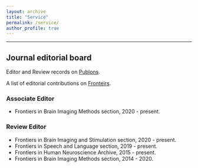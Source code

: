 ```yaml
---
layout: archive
title: "Service"
permalink: /service/
author_profile: true
---
```


------
## Journal editorial board

Editor and Review records on [Publons](https://publons.com/researcher/18286/xin-di/peer-review/).

A list of editorial contributions on [Fronteirs](https://loop.frontiersin.org/people/63547/editorial). 

### Associate Editor
* Frontiers in Brain Imaging Methods section, 2020 - present.

### Review Editor
* Frontiers in Brain Imaging and Stimulation section, 2020 - present.
* Frontiers in Speech and Language section, 2019 - present.
* Frontiers in Human Neuroscience Archive, 2015 - present.
* Frontiers in Brain Imaging Methods section, 2014 - 2020.

